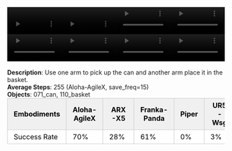 <!DOCTYPE html>
<html lang="en">
<body>
    <div style="display: flex;">
        <video src="./task_video_clean/place_can_basket/aloha-agilex_head.mp4" controls loop muted autoplay style="width: 25%;"></video>
        <video src="./task_video_clean/place_can_basket/franka-panda_head.mp4" controls loop muted autoplay style="width: 25%;"></video>
        <video src="./task_video_clean/place_can_basket/ARX-X5_head.mp4" controls loop muted autoplay style="width: 25%;"></video>
        <video src="./task_video_clean/place_can_basket/ur5-wsg_head.mp4" controls loop muted autoplay style="width: 25%;"></video>
    </div>
    <div style="display: flex;">
        <video src="./task_video_clean/place_can_basket/aloha-agilex_world.mp4" controls loop muted autoplay style="width: 25%;"></video>
        <video src="./task_video_clean/place_can_basket/franka-panda_world.mp4" controls loop muted autoplay style="width: 25%;"></video>
        <video src="./task_video_clean/place_can_basket/ARX-X5_world.mp4" controls loop muted autoplay style="width: 25%;"></video>
        <video src="./task_video_clean/place_can_basket/ur5-wsg_world.mp4" controls loop muted autoplay style="width: 25%;"></video>
    </div>
    <br><b>Description</b>: Use one arm to pick up the can and another arm place it in the basket.<br>
    <b>Average Steps</b>: 255 (Aloha-AgileX, save_freq=15)<br>
    <b>Objects</b>: 071_can, 110_basket<br>
    <table style="margin:0 auto;border-collapse:collapse;width:auto;min-width:180px;background-color:white;">
        <thead>
            <tr style="background:#f0f0f0;">
                <th style="border:1px solid #ccc;padding:6px 14px;color:black;">Embodiments</th>
                <th style="border:1px solid #ccc;padding:6px 14px;color:black;">Aloha-AgileX</th>
                <th style="border:1px solid #ccc;padding:6px 14px;color:black;">ARX-X5</th>
                <th style="border:1px solid #ccc;padding:6px 14px;color:black;">Franka-Panda</th>
                <th style="border:1px solid #ccc;padding:6px 14px;color:black;">Piper</th>
                <th style="border:1px solid #ccc;padding:6px 14px;color:black;">UR5-Wsg</th>
            </tr>
        </thead>
        <tbody>
            <tr style="background:white;">
                <td style="border:1px solid #ccc;padding:6px 14px;color:black;">Success Rate</td>
                <td style="border:1px solid #ccc;padding:6px 14px;color:black;">70%</td>
                <td style="border:1px solid #ccc;padding:6px 14px;color:black;">28%</td>
                <td style="border:1px solid #ccc;padding:6px 14px;color:black;">61%</td>
                <td style="border:1px solid #ccc;padding:6px 14px;color:black;">0%</td>
                <td style="border:1px solid #ccc;padding:6px 14px;color:black;">3%</td>
            </tr>
        </tbody>
    </table>
</body>
</html>
